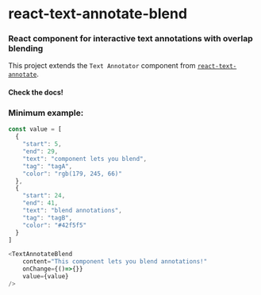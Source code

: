 # react-text-annotate-blend
### React component for interactive text annotations with overlap blending


This project extends the `Text Annotator` component from <a href='https://mcamac.github.io/react-text-annotate/>'>`react-text-annotate`</a>.


#### Check the docs!


### Minimum example:

```js
const value = [
  {
    "start": 5,
    "end": 29,
    "text": "component lets you blend",
    "tag": "tagA",
    "color": "rgb(179, 245, 66)"
  },
  {
    "start": 24,
    "end": 41,
    "text": "blend annotations",
    "tag": "tagB",
    "color": "#42f5f5"
  }
]

<TextAnnotateBlend
    content="This component lets you blend annotations!"
    onChange={()=>{}}
    value={value}
/>
```